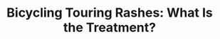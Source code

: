 ---
layout: community
category: community
title: "Bicycling Touring Rashes: What Is the Treatment?"
description: "I discovered two nasty rashes on inside thighs near an important body part. I was wearing mountain bike shorts with liner and it was very humid. I know what I need to do but would like to hear from the pros… How do you combat rashes? I’m sure others experience this and could learn from you guys."
isTopLevel: false
isSingleLevel: false
isArticle: false
datePublished: 2022-06-24 07:53:00 +0300
dateModified: 2022-06-24 07:53:00 +0300
published: false
---